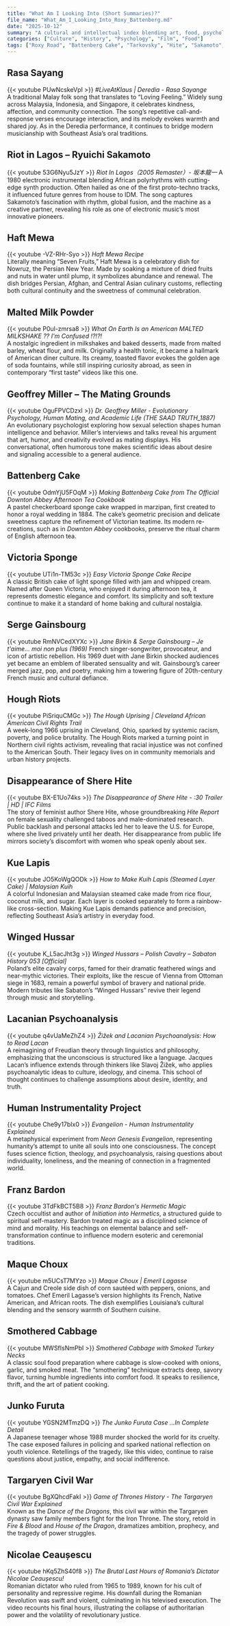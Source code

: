 ```yaml
---
title: "What Am I Looking Into (Short Summaries)?"
file_name: "What_Am_I_Looking_Into_Roxy_Battenberg.md"
date: "2025-10-12"
summary: "A cultural and intellectual index blending art, food, psychology, and history — from Roxy Road and Battenberg Cakes to Tarkovsky, Hite, and the Winged Hussars."
categories: ["Culture", "History", "Psychology", "Film", "Food"]
tags: ["Roxy Road", "Battenberg Cake", "Tarkovsky", "Hite", "Sakamoto", "Miller", "Humor Theories"]
---
```


## Rasa Sayang  
{{< youtube PUwNcskeVpI >}} *#LiveAtKlaus | Deredia - Rasa Sayange*  
A traditional Malay folk song that translates to “Loving Feeling.” Widely sung across Malaysia, Indonesia, and Singapore, it celebrates kindness, affection, and community connection. The song’s repetitive call-and-response verses encourage interaction, and its melody evokes warmth and shared joy. As in the Deredia performance, it continues to bridge modern musicianship with Southeast Asia’s oral traditions.


## Riot in Lagos – Ryuichi Sakamoto  
{{< youtube 53G6Nyu5JzY >}} *Riot In Lagos（2005 Remaster）- 坂本龍一* 
A 1980 electronic instrumental blending African polyrhythms with cutting-edge synth production. Often hailed as one of the first proto-techno tracks, it influenced future genres from house to IDM. The song captures Sakamoto’s fascination with rhythm, global fusion, and the machine as a creative partner, revealing his role as one of electronic music’s most innovative pioneers.


## Haft Mewa  
{{< youtube -VZ-RHr-Syo >}} *Haft Mewa Recipe*  
Literally meaning “Seven Fruits,” Haft Mewa is a celebratory dish for Nowruz, the Persian New Year. Made by soaking a mixture of dried fruits and nuts in water until plump, it symbolizes abundance and renewal. The dish bridges Persian, Afghan, and Central Asian culinary customs, reflecting both cultural continuity and the sweetness of communal celebration.


## Malted Milk Powder  
{{< youtube P0ul-zmrsa8 >}} *What On Earth Is an American MALTED MILKSHAKE ?? I'm Confused !?!?!*  
A nostalgic ingredient in milkshakes and baked desserts, made from malted barley, wheat flour, and milk. Originally a health tonic, it became a hallmark of American diner culture. Its creamy, toasted flavor evokes the golden age of soda fountains, while still inspiring curiosity abroad, as seen in contemporary “first taste” videos like this one.


## Geoffrey Miller – The Mating Grounds  
{{< youtube OguFPVCDzxI >}} *Dr. Geoffrey Miller - Evolutionary Psychology, Human Mating, and Academic Life (THE SAAD TRUTH_1887)*  
An evolutionary psychologist exploring how sexual selection shapes human intelligence and behavior. Miller’s interviews and talks reveal his argument that art, humor, and creativity evolved as mating displays. His conversational, often humorous tone makes scientific ideas about desire and signaling accessible to a general audience.


## Battenberg Cake  
{{< youtube OdmYjU5FOqM >}} *Making Battenberg Cake from The Official Downton Abbey Afternoon Tea Cookbook*  
A pastel checkerboard sponge cake wrapped in marzipan, first created to honor a royal wedding in 1884. The cake’s geometric precision and delicate sweetness capture the refinement of Victorian teatime. Its modern re-creations, such as in *Downton Abbey* cookbooks, preserve the ritual charm of English afternoon tea.


## Victoria Sponge  
{{< youtube UTi1n-TM53c >}} *Easy Victoria Sponge Cake Recipe*  
A classic British cake of light sponge filled with jam and whipped cream. Named after Queen Victoria, who enjoyed it during afternoon tea, it represents domestic elegance and comfort. Its simplicity and soft texture continue to make it a standard of home baking and cultural nostalgia.


## Serge Gainsbourg  
{{< youtube RmNVCedXYXc >}} *Jane Birkin & Serge Gainsbourg – Je t'aime... moi non plus (1969)*
French singer-songwriter, provocateur, and icon of artistic rebellion. His 1969 duet with Jane Birkin shocked audiences yet became an emblem of liberated sensuality and wit. Gainsbourg’s career merged jazz, pop, and poetry, making him a towering figure of 20th-century French music and cultural defiance.


## Hough Riots  
{{< youtube PiSriquCMGc >}} *The Hough Uprising | Cleveland African American Civil Rights Trail*  
A week-long 1966 uprising in Cleveland, Ohio, sparked by systemic racism, poverty, and police brutality. The Hough Riots marked a turning point in Northern civil rights activism, revealing that racial injustice was not confined to the American South. Their legacy lives on in community memorials and urban history projects.


## Disappearance of Shere Hite  
{{< youtube BX-E1Uo74ks >}} *The Disappearance of Shere Hite - :30 Trailer | HD | IFC Films*  
The story of feminist author Shere Hite, whose groundbreaking *Hite Report* on female sexuality challenged taboos and male-dominated research. Public backlash and personal attacks led her to leave the U.S. for Europe, where she lived privately until her death. Her disappearance from public life mirrors society’s discomfort with women who speak openly about sex.


## Kue Lapis  
{{< youtube JO5KoWgQODk >}} *How to Make Kuih Lapis (Steamed Layer Cake) | Malaysian Kuih*  
A colorful Indonesian and Malaysian steamed cake made from rice flour, coconut milk, and sugar. Each layer is cooked separately to form a rainbow-like cross-section. Making Kue Lapis demands patience and precision, reflecting Southeast Asia’s artistry in everyday food.


## Winged Hussar  
{{< youtube K_L5acJht3g >}} *Winged Hussars – Polish Cavalry – Sabaton History 053 [Official]*  
Poland’s elite cavalry corps, famed for their dramatic feathered wings and near-mythic victories. Their exploits, like the rescue of Vienna from Ottoman siege in 1683, remain a powerful symbol of bravery and national pride. Modern tributes like Sabaton’s “Winged Hussars” revive their legend through music and storytelling.


## Lacanian Psychoanalysis  
{{< youtube q4vUaMeZhZ4 >}} *Žižek and Lacanian Psychoanalysis: How to Read Lacan*  
A reimagining of Freudian theory through linguistics and philosophy, emphasizing that the unconscious is structured like a language. Jacques Lacan’s influence extends through thinkers like Slavoj Žižek, who applies psychoanalytic ideas to culture, ideology, and cinema. This school of thought continues to challenge assumptions about desire, identity, and truth.


## Human Instrumentality Project  
{{< youtube Che9y17bIx0 >}} *Evangelion - Human Instrumentality Explained*  
A metaphysical experiment from *Neon Genesis Evangelion*, representing humanity’s attempt to unite all souls into one consciousness. The concept fuses science fiction, theology, and psychoanalysis, raising questions about individuality, loneliness, and the meaning of connection in a fragmented world.


## Franz Bardon  
{{< youtube 3TdFkBCT5B8 >}} *Franz Bardon's Hermetic Magic*  
Czech occultist and author of *Initiation into Hermetics*, a structured guide to spiritual self-mastery. Bardon treated magic as a disciplined science of mind and morality. His teachings on elemental balance and self-transformation continue to influence modern esoteric and ceremonial traditions.


## Maque Choux  
{{< youtube m5UCsT7MYzo >}} *Maque Choux | Emeril Lagasse*  
A Cajun and Creole side dish of corn sautéed with peppers, onions, and tomatoes. Chef Emeril Lagasse’s version highlights its French, Native American, and African roots. The dish exemplifies Louisiana’s cultural blending and the sensory warmth of Southern cuisine.


## Smothered Cabbage  
{{< youtube MWSfIsNmPbI >}} *Smothered Cabbage with Smoked Turkey Necks*  
A classic soul food preparation where cabbage is slow-cooked with onions, garlic, and smoked meat. The “smothering” technique extracts deep, savory flavor, turning humble ingredients into comfort food. It speaks to resilience, thrift, and the art of patient cooking.

## Junko Furuta  
{{< youtube YGSN2MTmzDQ >}} *The Junko Furuta Case ...In Complete Detail*  
A Japanese teenager whose 1988 murder shocked the world for its cruelty. The case exposed failures in policing and sparked national reflection on youth violence. Retellings of the tragedy, like this video, continue to raise questions about justice, empathy, and social indifference.


## Targaryen Civil War  
{{< youtube BgXQhcdFakI >}} *Game of Thrones History - The Targaryen Civil War Explained*  
Known as the *Dance of the Dragons*, this civil war within the Targaryen dynasty saw family members fight for the Iron Throne. The story, retold in *Fire & Blood* and *House of the Dragon*, dramatizes ambition, prophecy, and the tragedy of power struggles.

## Nicolae Ceaușescu  
{{< youtube hKq5ZhS40f8 >}} *The Brutal Last Hours of Romania’s Dictator Nicolae Ceaușescu!*  
Romanian dictator who ruled from 1965 to 1989, known for his cult of personality and repressive regime. His downfall during the Romanian Revolution was swift and violent, culminating in his televised execution. The video recounts his final hours, illustrating the collapse of authoritarian power and the volatility of revolutionary justice.
